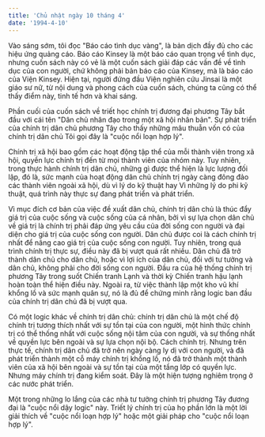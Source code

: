 ```yaml
---
title: 'Chủ nhật ngày 10 tháng 4'
date: '1994-4-10'
---
```


Vào sáng sớm, tôi đọc "Báo cáo tình dục vàng", là bản dịch đầy đủ cho các hiệu ứng quảng cáo. Báo cáo Kinsey là một báo cáo quan trọng về tình dục, nhưng cuốn sách này có vẻ là một cuốn sách giải đáp các vấn đề về tình dục của con người, chứ không phải bản báo cáo của Kinsey, mà là báo cáo của Viện Kinsey. Hiện tại, người đứng đầu Viện nghiên cứu Jinsai là một giáo sư nữ, từ nội dung và phong cách của cuốn sách, chúng ta cũng có thể thấy điểm này, tinh tế hơn và khai sáng.

Phần cuối của cuốn sách về triết học chính trị đương đại phương Tây bắt đầu với cái tên "Dân chủ nhân đạo trong một xã hội nhân bản". Sự phát triển của chính trị dân chủ phương Tây cho thấy những mâu thuẫn vốn có của chính trị dân chủ Tôi gọi đây là "cuộc nổi loạn hợp lý".

Chính trị xã hội bao gồm các hoạt động tập thể của mỗi thành viên trong xã hội, quyền lực chính trị đến từ mọi thành viên của nhóm này. Tuy nhiên, trong thực hành chính trị dân chủ, những gì được thể hiện là lực lượng đối lập, đó là, sức mạnh của hoạt động dân chủ chính trị ngày càng đông đảo các thành viên ngoài xã hội, dù vì lý do kỹ thuật hay Vì những lý do phi kỹ thuật, quá trình này thực sự đang phát triển và phát triển.

Vì mục đích cơ bản của việc đề xuất dân chủ, chính trị dân chủ là thúc đẩy giá trị của cuộc sống và cuộc sống của cá nhân, bởi vì sự lựa chọn dân chủ về giá trị là chính trị phải đáp ứng yêu cầu của đời sống con người và đại diện cho giá trị của cuộc sống con người. Dân chủ được coi là cách chính trị nhất để nâng cao giá trị của cuộc sống con người. Tuy nhiên, trong quá trình chính trị thực sự, điều này đã bị vượt quá rất nhiều. Dân chủ đã trở thành dân chủ cho dân chủ, hoặc vì lợi ích của dân chủ, đối với tư tưởng và dân chủ, không phải cho đời sống con người. Đầu ra của hệ thống chính trị phương Tây trong suốt Chiến tranh Lạnh và thời kỳ Chiến tranh hậu lạnh hoàn toàn thể hiện điều này. Ngoài ra, từ việc thành lập một kho vũ khí khổng lồ và sức mạnh quân sự, nó là đủ để chứng minh rằng logic ban đầu của chính trị dân chủ đã bị vượt qua.

Có một logic khác về chính trị dân chủ: chính trị dân chủ là một chế độ chính trị tương thích nhất với sự tồn tại của con người, một hình thức chính trị có thể thống nhất với cuộc sống nội tâm của con người, và sự thống nhất về quyền lực bên ngoài và sự lựa chọn nội bộ. Cách chính trị. Nhưng trên thực tế, chính trị dân chủ đã trở nên ngày càng ly dị với con người, và đã phát triển thành một cỗ máy chính trị khổng lồ, nó đã trở thành một thành viên của xã hội bên ngoài và sự tồn tại của một tầng lớp có quyền lực. Nhưng máy chính trị đang kiểm soát. Đây là một hiện tượng nghiêm trọng ở các nước phát triển.

Một trong những lo lắng của các nhà tư tưởng chính trị phương Tây đương đại là "cuộc nổi dậy logic" này. Triết lý chính trị của họ phần lớn là một lời giải thích về "cuộc nổi loạn hợp lý" hoặc một giải pháp cho "cuộc nổi loạn hợp lý".

